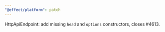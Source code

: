 ```yaml
---
"@effect/platform": patch
---
```


HttpApiEndpoint: add missing `head` and `options` constructors, closes #4613.
